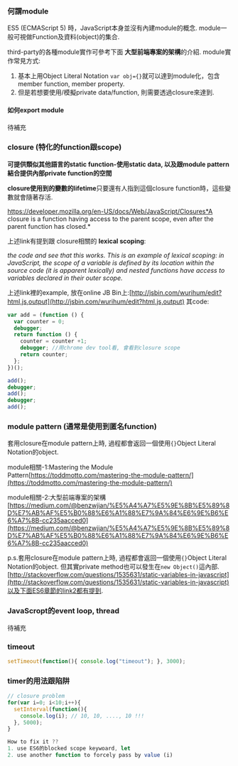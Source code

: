 ### 何謂module

ES5 (ECMAScript 5) 時，JavaScript本身並沒有內建module的概念. module一般可視做Function及資料(object)的集合.

third-party的各種module實作可參考下面 **大型前端專案的架構**的介紹. module實作常見方式:

1. 基本上用Object Literal Notation `var obj={}`就可以達到module化，包含member function, member property. 
2. 但是若想要使用/模擬private data/function, 則需要透過closure來達到.

#### 如何export module
待補充

### closure (特化的function跟scope)

**可提供類似其他語言的static function-使用static data, 以及跟module pattern結合提供內部private function的空間**

**closure使用到的變數的lifetime**只要還有人指到這個closure function時，這些變數就會隨著存活.

https://developer.mozilla.org/en-US/docs/Web/JavaScript/Closures*A closure is a function having access to the parent scope, even after the parent function has closed.*

上述link有提到跟 closure相關的 **lexical scoping**:  

*the code and see that this works. This is an example of lexical scoping: in JavaScript, the scope of a variable is defined by its location within the source code (it is apparent lexically) and nested functions have access to variables declared in their outer scope.*

上述link裡的example, 放在online JB Bin上:[http://jsbin.com/wurihum/edit?html,js,output](http://jsbin.com/wurihum/edit?html,js,output) 其code:

~~~ javascript
var add = (function () { 
  var counter = 0; 
  debugger;  
  return function () { 
    counter = counter +1; 
    debugger; //用chrome dev tool看, 會看到closure scope 
    return counter;  
  };
})();

add();
debugger;
add();
debugger;
add();
~~~

### module pattern (通常是使用到匿名function)

套用closure在module pattern上時, 過程都會返回一個使用`{}`Object Literal Notation的object.

module相關-1:Mastering the Module Pattern[https://toddmotto.com/mastering-the-module-pattern/](https://toddmotto.com/mastering-the-module-pattern/)

module相關-2:大型前端專案的架構[https://medium.com/@benzwjian/%E5%A4%A7%E5%9E%8B%E5%89%8D%E7%AB%AF%E5%B0%88%E6%A1%88%E7%9A%84%E6%9E%B6%E6%A7%8B-cc235aacced0](https://medium.com/@benzwjian/%E5%A4%A7%E5%9E%8B%E5%89%8D%E7%AB%AF%E5%B0%88%E6%A1%88%E7%9A%84%E6%9E%B6%E6%A7%8B-cc235aacced0)

p.s.套用closure在module pattern上時, 過程都會返回一個使用`{}`Object Literal Notation的object. 但其實private method也可以發生在`new Object()`這內部. [http://stackoverflow.com/questions/1535631/static-variables-in-javascript](http://stackoverflow.com/questions/1535631/static-variables-in-javascript)以及下面ES6章節的link2都有提到.

### JavaScropt的event loop, thread
待補充

### timeout
~~~ javascript
setTimeout(function(){ console.log("timeout"); }, 3000);
~~~

### timer的用法跟陷阱
~~~ javascript
// closure problem
for(var i=0; i<10;i++){ 
  setInterval(function(){ 
    console.log(i); // 10, 10, ...., 10 !!! 
  }, 5000);
}

How to fix it ??
1. use ES6的blocked scope keywoard, let
2. use another function to forcely pass by value (i)
~~~